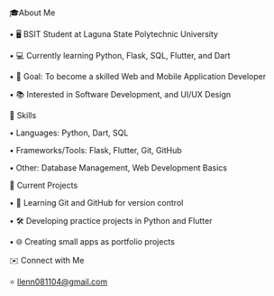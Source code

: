 🎓About Me

• 🖥 BSIT Student at Laguna State Polytechnic University

• 💻 Currently learning Python, Flask, SQL, Flutter, and Dart

• 🎯 Goal: To become a skilled Web and Mobile Application Developer

• 📚 Interested in Software Development, and UI/UX Design

🚀 Skills

• Languages: Python, Dart, SQL

• Frameworks/Tools: Flask, Flutter, Git, GitHub

• Other: Database Management, Web Development Basics

📌 Current Projects

• 📝 Learning Git and GitHub for version control

• 🛠 Developing practice projects in Python and Flutter

• 🌐 Creating small apps as portfolio projects

✉️ Connect with Me

⭐ llenn081104@gmail.com

